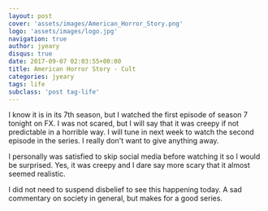```yaml
---
layout: post
cover: 'assets/images/American_Horror_Story.png'
logo: 'assets/images/logo.jpg'
navigation: true
author: jyeary
disqus: true
date: 2017-09-07 02:03:55+00:00
title: American Horror Story - Cult
categories: jyeary
tags: life
subclass: 'post tag-life'
---
```

I know it is in its 7th season, but I watched the first episode of season 7 tonight on FX. I was not scared, but I will say that it was creepy if not predictable in a horrible way. I will tune in next week to watch the second episode in the series. I really don't want to give anything away.

I personally was satisfied to skip social media before watching it so I would be surprised. Yes, it was creepy and I dare say more scary that it almost seemed realistic.

I did not need to suspend disbelief to see this happening today. A sad commentary on society in general, but makes for a good series.